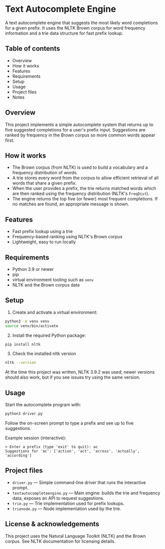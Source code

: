 # Text Autocomplete Engine

A text autocomplete engine that suggests the most likely word completions for a given prefix. It uses the NLTK Brown corpus for word frequency information and a trie data structure for fast prefix lookup.

## Table of contents

- Overview
- How it works
- Features
- Requirements
- Setup
- Usage
- Project files
- Notes

## Overview

This project implements a simple autocomplete system that returns up to five suggested completions for a user's prefix input. Suggestions are ranked by frequency in the Brown corpus so more common words appear first.

## How it works

- The Brown corpus (from NLTK) is used to build a vocabulary and a frequency distribution of words.
- A trie stores every word from the corpus to allow efficient retrieval of all words that share a given prefix.
- When the user provides a prefix, the trie returns matched words which are then ranked using the frequency distribution (NLTK's `FreqDist`).
- The engine returns the top five (or fewer) most frequent completions. If no matches are found, an appropriate message is shown.

## Features

- Fast prefix lookup using a trie
- Frequency-based ranking using NLTK's Brown corpus
- Lightweight, easy to run locally

## Requirements

- Python 3.9 or newer
- pip
- virtual environment tooling such as `venv`
- NLTK and the Brown corpus data

## Setup

1. Create and activate a virtual environment:

```bash
python3 -m venv venv
source venv/bin/activate
```

2. Install the required Python package:

```bash
pip install nltk
```

3. Check the installed nltk version

```bash
nltk --version
```

At the time this project was written, NLTK 3.9.2 was used; newer versions should also work, but if you see issues try using the same version.

## Usage

Start the autocomplete program with:

```bash
python3 driver.py
```

Follow the on-screen prompt to type a prefix and see up to five suggestions.


Example session (interactive):

```
> Enter a prefix (type 'exit' to quit): ac
Suggestions for 'ac': ['action', 'act', 'across', 'actually', 'according']
```

## Project files

- `driver.py` — Simple command-line driver that runs the interactive prompt.
- `textautocompleteengine.py` — Main engine: builds the trie and frequency data, exposes an API to request suggestions.
- `trie.py` — Trie implementation used for prefix lookups.
- `trienode.py` — Node implementation used by the trie.

## License & acknowledgements

This project uses the Natural Language Toolkit (NLTK) and the Brown corpus. See NLTK documentation for licensing details.

